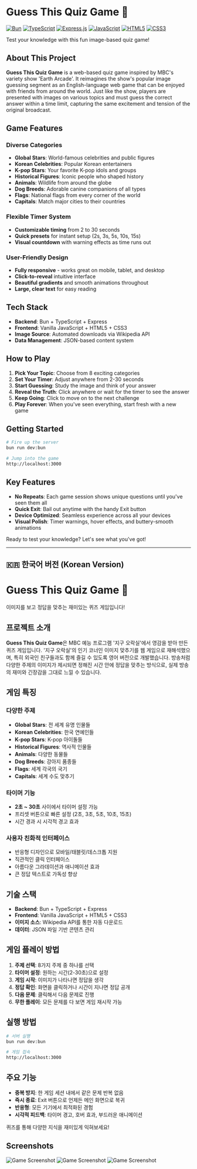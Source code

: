 # Guess This Quiz Game 🎯

[![Bun](https://img.shields.io/badge/Bun-000000?style=for-the-badge&logo=bun&logoColor=white)](https://bun.sh/)
[![TypeScript](https://img.shields.io/badge/TypeScript-007ACC?style=for-the-badge&logo=typescript&logoColor=white)](https://www.typescriptlang.org/)
[![Express.js](https://img.shields.io/badge/Express.js-404D59?style=for-the-badge&logo=express)](https://expressjs.com/)
[![JavaScript](https://img.shields.io/badge/JavaScript-F7DF1E?style=for-the-badge&logo=javascript&logoColor=black)](https://developer.mozilla.org/en-US/docs/Web/JavaScript)
[![HTML5](https://img.shields.io/badge/HTML5-E34F26?style=for-the-badge&logo=html5&logoColor=white)](https://developer.mozilla.org/en-US/docs/Web/HTML)
[![CSS3](https://img.shields.io/badge/CSS3-1572B6?style=for-the-badge&logo=css3&logoColor=white)](https://developer.mozilla.org/en-US/docs/Web/CSS)

Test your knowledge with this fun image-based quiz game!

## About This Project

**Guess This Quiz Game** is a web-based quiz game inspired by MBC's variety show 'Earth Arcade'. It reimagines the show's popular image guessing segment as an English-language web game that can be enjoyed with friends from around the world. Just like the show, players are presented with images on various topics and must guess the correct answer within a time limit, capturing the same excitement and tension of the original broadcast.

## Game Features

### Diverse Categories
- **Global Stars**: World-famous celebrities and public figures
- **Korean Celebrities**: Popular Korean entertainers  
- **K-pop Stars**: Your favorite K-pop idols and groups
- **Historical Figures**: Iconic people who shaped history
- **Animals**: Wildlife from around the globe
- **Dog Breeds**: Adorable canine companions of all types
- **Flags**: National flags from every corner of the world
- **Capitals**: Match major cities to their countries

### Flexible Timer System
- **Customizable timing** from 2 to 30 seconds
- **Quick presets** for instant setup (2s, 3s, 5s, 10s, 15s)
- **Visual countdown** with warning effects as time runs out

### User-Friendly Design
- **Fully responsive** - works great on mobile, tablet, and desktop
- **Click-to-reveal** intuitive interface
- **Beautiful gradients** and smooth animations throughout
- **Large, clear text** for easy reading

## Tech Stack

- **Backend**: Bun + TypeScript + Express
- **Frontend**: Vanilla JavaScript + HTML5 + CSS3
- **Image Source**: Automated downloads via Wikipedia API
- **Data Management**: JSON-based content system

## How to Play

1. **Pick Your Topic**: Choose from 8 exciting categories
2. **Set Your Timer**: Adjust anywhere from 2-30 seconds
3. **Start Guessing**: Study the image and think of your answer
4. **Reveal the Truth**: Click anywhere or wait for the timer to see the answer
5. **Keep Going**: Click to move on to the next challenge
6. **Play Forever**: When you've seen everything, start fresh with a new game

## Getting Started

```bash
# Fire up the server
bun run dev:bun

# Jump into the game
http://localhost:3000
```

## Key Features

- **No Repeats**: Each game session shows unique questions until you've seen them all
- **Quick Exit**: Bail out anytime with the handy Exit button
- **Device Optimized**: Seamless experience across all your devices
- **Visual Polish**: Timer warnings, hover effects, and buttery-smooth animations

Ready to test your knowledge? Let's see what you've got!

---

## 🇰🇷 한국어 버전 (Korean Version)

# Guess This Quiz Game 🎯

이미지를 보고 정답을 맞추는 재미있는 퀴즈 게임입니다!

## 프로젝트 소개

**Guess This Quiz Game**은 MBC 예능 프로그램 '지구 오락실'에서 영감을 받아 만든 퀴즈 게임입니다. '지구 오락실'의 인기 코너인 이미지 맞추기를 웹 게임으로 재해석했으며, 특히 외국인 친구들과도 함께 즐길 수 있도록 영어 버전으로 개발했습니다. 방송처럼 다양한 주제의 이미지가 제시되면 정해진 시간 안에 정답을 맞추는 방식으로, 실제 방송의 재미와 긴장감을 그대로 느낄 수 있습니다.

## 게임 특징

### 다양한 주제
- **Global Stars**: 전 세계 유명 인물들
- **Korean Celebrities**: 한국 연예인들  
- **K-pop Stars**: K-pop 아이돌들
- **Historical Figures**: 역사적 인물들
- **Animals**: 다양한 동물들
- **Dog Breeds**: 강아지 품종들
- **Flags**: 세계 각국의 국기
- **Capitals**: 세계 수도 맞추기

### 타이머 기능
- **2초 ~ 30초** 사이에서 타이머 설정 가능
- 프리셋 버튼으로 빠른 설정 (2초, 3초, 5초, 10초, 15초)
- 시간 경과 시 시각적 경고 효과

### 사용자 친화적 인터페이스
- 반응형 디자인으로 모바일/태블릿/데스크톱 지원
- 직관적인 클릭 인터페이스
- 아름다운 그라데이션과 애니메이션 효과
- 큰 정답 텍스트로 가독성 향상

## 기술 스택

- **Backend**: Bun + TypeScript + Express
- **Frontend**: Vanilla JavaScript + HTML5 + CSS3
- **이미지 소스**: Wikipedia API를 통한 자동 다운로드
- **데이터**: JSON 파일 기반 콘텐츠 관리

## 게임 플레이 방법

1. **주제 선택**: 8가지 주제 중 하나를 선택
2. **타이머 설정**: 원하는 시간(2-30초)으로 설정
3. **게임 시작**: 이미지가 나타나면 정답을 생각
4. **정답 확인**: 화면을 클릭하거나 시간이 지나면 정답 공개
5. **다음 문제**: 클릭해서 다음 문제로 진행
6. **무한 플레이**: 모든 문제를 다 보면 게임 재시작 가능

## 실행 방법

```bash
# 서버 실행
bun run dev:bun

# 게임 접속
http://localhost:3000
```

## 주요 기능

- **중복 방지**: 한 게임 세션 내에서 같은 문제 반복 없음
- **즉시 종료**: Exit 버튼으로 언제든 메인 화면으로 복귀
- **반응형**: 모든 기기에서 최적화된 경험
- **시각적 피드백**: 타이머 경고, 호버 효과, 부드러운 애니메이션

퀴즈를 통해 다양한 지식을 재미있게 익혀보세요!

## Screenshots

![Game Screenshot](in-playing1.png)
![Game Screenshot](in-playing2.png) 
![Game Screenshot](in-playing3.png) 